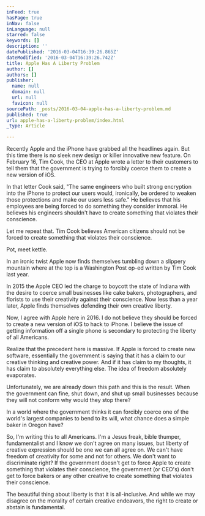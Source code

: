 ```yaml
---
inFeed: true
hasPage: true
inNav: false
inLanguage: null
starred: false
keywords: []
description: ''
datePublished: '2016-03-04T16:39:26.865Z'
dateModified: '2016-03-04T16:39:26.742Z'
title: Apple Has A Liberty Problem
author: []
authors: []
publisher:
  name: null
  domain: null
  url: null
  favicon: null
sourcePath: _posts/2016-03-04-apple-has-a-liberty-problem.md
published: true
url: apple-has-a-liberty-problem/index.html
_type: Article

---
```

Recently Apple and the iPhone have grabbed all the headlines again. But this time there is no sleek new design or killer innovative new feature. On February 16, Tim Cook, the CEO at Apple wrote a letter to their customers to tell them that the government is trying to forcibly coerce them to create a new version of iOS.

In that letter Cook said, "The same engineers who built strong encryption into the iPhone to protect our users would, ironically, be ordered to weaken those protections and make our users less safe." He believes that his employees are being forced to do something they consider immoral. He believes his engineers shouldn't have to create something that violates their conscience.

Let me repeat that. Tim Cook believes American citizens should not be forced to create something that violates their conscience.

Pot, meet kettle.

In an ironic twist Apple now finds themselves tumbling down a slippery mountain where at the top is a Washington Post op-ed written by Tim Cook last year.

In 2015 the Apple CEO led the charge to boycott the state of Indiana with the desire to coerce small businesses like cake bakers, photographers, and florists to use their creativity against their conscience. Now less than a year later, Apple finds themselves defending their own creative liberty.

Now, I agree with Apple here in 2016\. I do not believe they should be forced to create a new version of iOS to hack to iPhone. I believe the issue of getting information off a single phone is secondary to protecting the liberty of all Americans.

Realize that the precedent here is massive. If Apple is forced to create new software, essentially the government is saying that it has a claim to our creative thinking and creative power. And if it has claim to my thoughts, it has claim to absolutely everything else. The idea of freedom absolutely evaporates.

Unfortunately, we are already down this path and this is the result. When the government can fine, shut down, and shut up small businesses because they will not conform why would they stop there?

In a world where the government thinks it can forcibly coerce one of the world's largest companies to bend to its will, what chance does a simple baker in Oregon have?

So, I'm writing this to all Americans. I'm a Jesus freak, bible thumper, fundamentalist and I know we don't agree on many issues, but liberty of creative expression should be one we can all agree on. We can't have freedom of creativity for some and not for others. We don't want to discriminate right? If the government doesn't get to force Apple to create something that violates their conscience, the government (or CEO's) don't get to force bakers or any other creative to create something that violates their conscience.

The beautiful thing about liberty is that it is all-inclusive. And while we may disagree on the morality of certain creative endeavors, the right to create or abstain is fundamental.